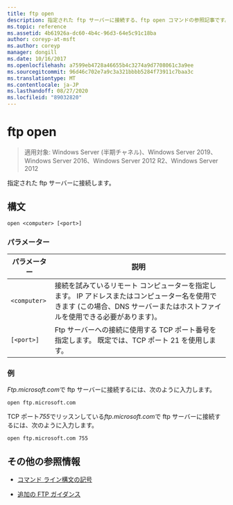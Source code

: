 ```yaml
---
title: ftp open
description: 指定された ftp サーバーに接続する、ftp open コマンドの参照記事です。
ms.topic: reference
ms.assetid: 4b61926a-dc60-4b4c-96d3-64e5c91c18ba
author: coreyp-at-msft
ms.author: coreyp
manager: dongill
ms.date: 10/16/2017
ms.openlocfilehash: a7599eb4728a46655b4c3274a9d7708061c3a9ee
ms.sourcegitcommit: 96d46c702e7a9c3a321bbbb5284f73911c7baa3c
ms.translationtype: MT
ms.contentlocale: ja-JP
ms.lasthandoff: 08/27/2020
ms.locfileid: "89032820"
---
```

# <a name="ftp-open"></a>ftp open

> 適用対象: Windows Server (半期チャネル)、Windows Server 2019、Windows Server 2016、Windows Server 2012 R2、Windows Server 2012

指定された ftp サーバーに接続します。

## <a name="syntax"></a>構文

```
open <computer> [<port>]
```

### <a name="parameters"></a>パラメーター

| パラメーター | 説明 |
| --------- | ----------- |
| `<computer>` | 接続を試みているリモート コンピューターを指定します。 IP アドレスまたはコンピューター名を使用できます (この場合、DNS サーバーまたはホストファイルを使用できる必要があります)。 |
| `[<port>]` | Ftp サーバーへの接続に使用する TCP ポート番号を指定します。 既定では、TCP ポート 21 を使用します。 |

### <a name="examples"></a>例

*Ftp.microsoft.com*で ftp サーバーに接続するには、次のように入力します。

```
open ftp.microsoft.com
```

TCP ポート*755*でリッスンしている*ftp.microsoft.com*で ftp サーバーに接続するには、次のように入力します。

```
open ftp.microsoft.com 755
```

## <a name="additional-references"></a>その他の参照情報

- [コマンド ライン構文の記号](command-line-syntax-key.md)

- [追加の FTP ガイダンス](/previous-versions/orphan-topics/ws.10/cc756013(v=ws.10))
